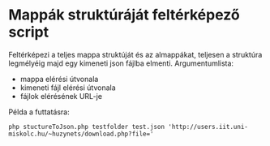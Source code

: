 # Mappák struktúráját feltérképező script

Feltérképezi a teljes mappa struktúját és az almappákat, teljesen a struktúra legmélyéig majd egy kimeneti json fájlba elmenti. 
Argumentumlista:
- mappa elérési útvonala
- kimeneti fájl elérési útvonala
- fájlok elérésének URL-je

Példa a futtatásra:
```
php stuctureToJson.php testfolder test.json 'http://users.iit.uni-miskolc.hu/~huzynets/download.php?file='
```